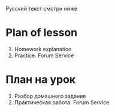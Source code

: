 Русский текст смотри ниже

# Plan of lesson <br/>
1. Homework explanation  <br/>
2. Practice. Forum Service  <br/>



# План на урок <br/>
1. Разбор домашнего задания  <br/>
2. Практическая работа. Forum Service  <br/>
